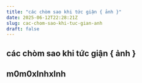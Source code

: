 ```yaml
---
title: "các chòm sao khi tức giận { ảnh }"
date: 2025-06-12T22:28:21Z
slug: cac-chom-sao-khi-tuc-gian-anh
draft: false
---
```


## các chòm sao khi tức giận { ảnh }

## m0m0xInhxInh

